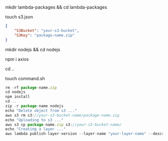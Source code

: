 <p>mkdir lambda-packages && cd lambda-packages</p>
<p>touch s3.json</p>

```json
{
    "S3Bucket": "your-s3-bucket",
    "S3Key": "package-name.zip"
}
```

<p>mkdir nodejs && cd nodejs</p>
<p>npm i axios</p>
<p>cd ..</p>
<p>touch command.sh</p>

```javascript
rm -rf package-name.zip
cd nodejs
npm install
cd ..
zip -r package-name nodejs
echo "Delete object from s3 ..."
aws s3 rm s3://your-s3-bucket-name/package-name.zip
echo "Uploading to s3 ..."
aws s3 cp package-name.zip s3://your-s3-bucket-name/
echo "Creating a layer ..."
aws lambda publish-layer-version --layer-name "your-layer-name" --description "Description of your layer" --content "file://s3.json" --license-info "MIT" --compatible-runtimes "nodejs12.x"
```
